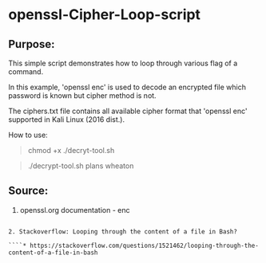 # openssl-Cipher-Loop-script
## Purpose:
This simple script demonstrates how to loop through various flag of a command.

In this example, 'openssl enc' is used to decode an encrypted file which password is known but cipher method is not.

The ciphers.txt file contains all available cipher format that 'openssl enc' supported in Kali Linux (2016 dist.).

How to use:

>chmod +x ./decryt-tool.sh

>./decrypt-tool.sh plans wheaton

## Source:
1. openssl.org documentation - enc

````* https://wiki.openssl.org/index.php/Enc

2. Stackoverflow: Looping through the content of a file in Bash?

````* https://stackoverflow.com/questions/1521462/looping-through-the-content-of-a-file-in-bash
